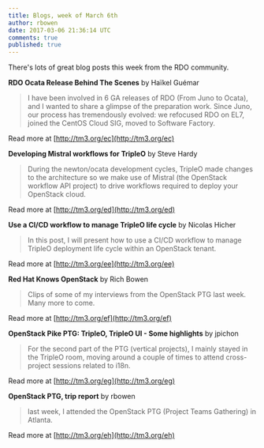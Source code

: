 ```yaml
---
title: Blogs, week of March 6th
author: rbowen
date: 2017-03-06 21:36:14 UTC
comments: true
published: true
---
```


There's lots of great blog posts this week from the RDO community.

**RDO Ocata Release Behind The Scenes** by Haïkel Guémar

> I have been involved in 6 GA releases of RDO (From Juno to Ocata), and I wanted to share a glimpse of the preparation work.  Since Juno, our process has tremendously evolved: we refocused RDO on EL7, joined the CentOS Cloud SIG, moved to Software Factory.

Read more at [http://tm3.org/ec](http://tm3.org/ec)


**Developing Mistral workflows for TripleO** by Steve Hardy

> During the newton/ocata development cycles, TripleO made changes to the architecture so we make use of Mistral (the OpenStack workflow API project) to drive workflows required to deploy your OpenStack cloud.

Read more at [http://tm3.org/ed](http://tm3.org/ed)


**Use a CI/CD workflow to manage TripleO life cycle** by Nicolas Hicher

> In this post, I will present how to use a CI/CD workflow to manage TripleO deployment life cycle within an OpenStack tenant.

Read more at [http://tm3.org/ee](http://tm3.org/ee)


**Red Hat Knows OpenStack** by Rich Bowen

> Clips of some of my interviews from the OpenStack PTG last week. Many more to come.

Read more at [http://tm3.org/ef](http://tm3.org/ef)


**OpenStack Pike PTG: TripleO, TripleO UI -  Some highlights** by jpichon

> For the second part of the PTG (vertical projects), I mainly stayed in the TripleO room, moving around a couple of times to attend cross-project sessions related to i18n.

Read more at [http://tm3.org/eg](http://tm3.org/eg)


**OpenStack PTG, trip report** by rbowen

> last week, I attended the OpenStack PTG (Project Teams Gathering) in Atlanta.

Read more at [http://tm3.org/eh](http://tm3.org/eh)